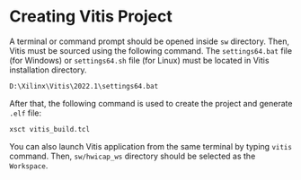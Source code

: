 # Creating Vitis Project

A terminal or command prompt should be opened inside `sw` directory. Then, Vitis must be sourced using the following command. The `settings64.bat` file (for Windows) or `settings64.sh` file (for Linux) must be located in Vitis installation directory.

```bash
D:\Xilinx\Vitis\2022.1\settings64.bat
```

After that, the following command is used to create the project and generate `.elf` file:

```bash
xsct vitis_build.tcl
```

You can also launch Vitis application from the same terminal by typing `vitis` command. Then, `sw/hwicap_ws` directory should be selected as the `Workspace`.
